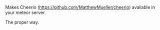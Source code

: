 Makes Cheerio (https://github.com/MatthewMueller/cheerio) available in your meteor server.

The proper way.